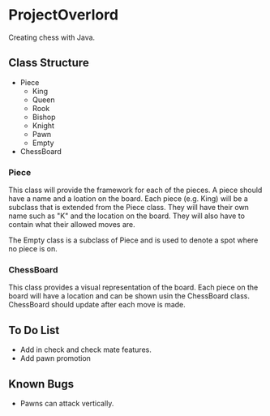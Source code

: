 # ProjectOverlord
Creating chess with Java.

## Class Structure

* Piece
  * King
  * Queen
  * Rook
  * Bishop
  * Knight
  * Pawn
  * Empty
* ChessBoard

### Piece
This class will provide the framework for each of the pieces. A piece should have a name and a loation on the board. Each piece (e.g. King) will be a subclass that is extended from the Piece class. They will have their own name such as "K" and the location on the board. They will also have to contain what their allowed moves are.

The Empty class is a subclass of Piece and is used to denote a spot where no piece is on.

### ChessBoard
This class provides a visual representation of the board. Each piece on the board will have a location and can be shown usin the ChessBoard class. ChessBoard should update after each move is made.

## To Do List
* Add in check and check mate features.
* Add pawn promotion

## Known Bugs
* Pawns can attack vertically.

